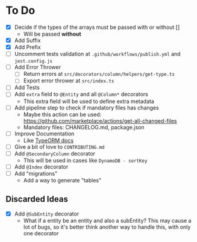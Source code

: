 # To Do

- [x] Decide if the types of the arrays must be passed with or without []
  - Will be passed **without**
- [x] Add Suffix
- [x] Add Prefix
- [ ] Uncomment tests validation at `.github/workflows/publish.yml` and `jest.config.js`
- [ ] Add Error Thrower
  - [ ] Return errors at `src/decorators/column/helpers/get-type.ts`
  - [ ] Export error thrower at `src/index.ts`
- [ ] Add Tests
- [ ] Add `extra` field to `@Entity` and all `@Column*` decorators
  - This extra field will be used to define extra metadata
- [ ] Add pipeline step to check if mandatory files has changes
  - Maybe this action can be used: https://github.com/marketplace/actions/get-all-changed-files
  - Mandatory files: CHANGELOG.md, package.json
- [ ] Improve Documentation
  - Like [TypeORM docs](https://github.com/typeorm/typeorm#step-by-step-guide)
- [ ] Give a bit of love to `CONTRIBUTING.md`
- [ ] Add `@SecondaryColumn` decorator
  - This will be used in cases like `DynamoDB - sortKey`
- [ ] Add `@Index` decorator
- [ ] Add "migrations"
  - Add a way to generate "tables"

## Discarded Ideas

- [x] Add `@SubEntity` decorator
  - What if a entity be an entity and also a subEntity? This may cause a lot of bugs, so it's better think another way to handle this, with only one decorator

